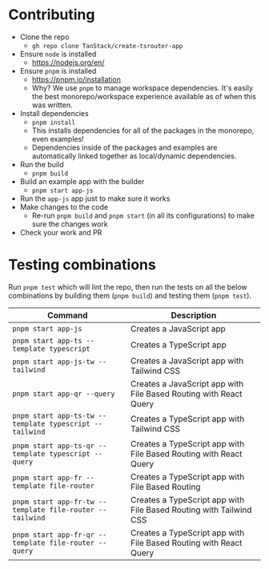 # Contributing

- Clone the repo
  - `gh repo clone TanStack/create-tsrouter-app`
- Ensure `node` is installed
  - https://nodejs.org/en/
- Ensure `pnpm` is installed
  - https://pnpm.io/installation
  - Why? We use `pnpm` to manage workspace dependencies. It's easily the best monorepo/workspace experience available as of when this was written.
- Install dependencies
  - `pnpm install`
  - This installs dependencies for all of the packages in the monorepo, even examples!
  - Dependencies inside of the packages and examples are automatically linked together as local/dynamic dependencies.
- Run the build
  - `pnpm build`
- Build an example app with the builder
  - `pnpm start app-js`
- Run the `app-js` app just to make sure it works
- Make changes to the code
  - Re-run `pnpm build` and `pnpm start` (in all its configurations) to make sure the changes work
- Check your work and PR

# Testing combinations

Run `pnpm test` which will lint the repo, then run the tests on all the below combinations by building them (`pnpm build`) and testing them (`pnpm test`).

| Command                                                  | Description                                                        |
| -------------------------------------------------------- | ------------------------------------------------------------------ |
| `pnpm start app-js`                                      | Creates a JavaScript app                                           |
| `pnpm start app-ts --template typescript`                | Creates a TypeScript app                                           |
| `pnpm start app-js-tw --tailwind`                        | Creates a JavaScript app with Tailwind CSS                         |
| `pnpm start app-qr --query`                              | Creates a JavaScript app with File Based Routing with React Query  |
| `pnpm start app-ts-tw --template typescript --tailwind`  | Creates a TypeScript app with Tailwind CSS                         |
| `pnpm start app-ts-qr --template typescript --query`     | Creates a TypeScript app with File Based Routing with React Query  |
| `pnpm start app-fr --template file-router`               | Creates a TypeScript app with File Based Routing                   |
| `pnpm start app-fr-tw --template file-router --tailwind` | Creates a TypeScript app with File Based Routing with Tailwind CSS |
| `pnpm start app-fr-qr --template file-router --query`    | Creates a TypeScript app with File Based Routing with React Query  |
